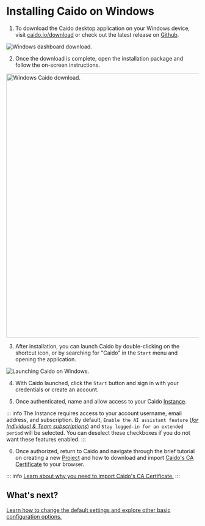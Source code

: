 # Installing Caido on Windows

1. To download the Caido desktop application on your Windows device, visit [caido.io/download](https://caido.io/download) or check out the latest release on [Github](https://github.com/caido/caido/releases/latest).

<img alt="Windows dashboard download." src="/_images/windows_dashboard_download.png" center/>

2. Once the download is complete, open the installation package and follow the on-screen instructions.

<img alt="Windows Caido download." src="/_images/windows_download.png" width=690px center/>

3. After installation, you can launch Caido by double-clicking on the shortcut icon, or by searching for "Caido" in the `Start` menu and opening the application.

<img alt="Launching Caido on Windows." src="/_images/windows_caido_search.png" center/>

4. With Caido launched, click the `Start` button and sign in with your credentials or create an account.

5. Once authenticated, name and allow access to your Caido [Instance](/concepts/essentials/instances.md).

::: info
The Instance requires access to your account username, email address, and subscription. By default, `Enable the AI assistant feature` (_[for Individual & Team subscriptions](https://caido.io/pricing)_) and `Stay logged-in for an extended period` will be selected. You can deselect these checkboxes if you do not want these features enabled.
:::

6. Once authorized, return to Caido and navigate through the brief tutorial on creating a new [Project](/guides/projects.md) and how to download and import [Caido's CA Certificate](/guides/import_ca_certificate.md) to your browser.

::: info
[Learn about why you need to import Caido's CA Certificate.](/concepts/essentials/https_traffic.md)
:::

## What's next?

[Learn how to change the default settings and explore other basic configuration options.](/quickstart/beginner_guide/setup/config.md)
